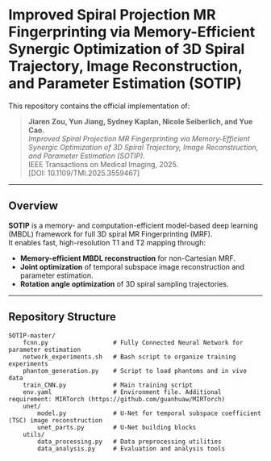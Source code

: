# Improved Spiral Projection MR Fingerprinting via Memory-Efficient Synergic Optimization of 3D Spiral Trajectory, Image Reconstruction, and Parameter Estimation (SOTIP)

This repository contains the official implementation of:

> **Jiaren Zou, Yun Jiang, Sydney Kaplan, Nicole Seiberlich, and Yue Cao.**  
> *Improved Spiral Projection MR Fingerprinting via Memory-Efficient Synergic Optimization of 3D Spiral Trajectory, Image Reconstruction, and Parameter Estimation (SOTIP).*  
> IEEE Transactions on Medical Imaging, 2025.  
> [DOI: 10.1109/TMI.2025.3559467]

---

## Overview

**SOTIP** is a memory- and computation-efficient model-based deep learning (MBDL) framework for full 3D spiral MR Fingerprinting (MRF).  
It enables fast, high-resolution T1 and T2 mapping through:

- **Memory-efficient MBDL reconstruction** for non-Cartesian MRF.
- **Joint optimization** of temporal subspace image reconstruction and parameter estimation.
- **Rotation angle optimization** of 3D spiral sampling trajectories.

---

## Repository Structure

```text
SOTIP-master/
    fcnn.py                  # Fully Connected Neural Network for parameter estimation
    network_experiments.sh   # Bash script to organize training experiments
    phantom_generation.py    # Script to load phantoms and in vivo data
    train_CNN.py             # Main training script
    env.yaml                 # Environment file. Additional requirement: MIRTorch (https://github.com/guanhuaw/MIRTorch)
    unet/
        model.py             # U-Net for temporal subspace coefficient (TSC) image reconstruction
        unet_parts.py        # U-Net building blocks
    utils/
        data_processing.py   # Data preprocessing utilities
        data_analysis.py     # Evaluation and analysis tools
```
